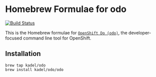 # Homebrew Formulae for odo

[![Build Status](https://travis-ci.org/kadel/homebrew-odo.svg?branch=master)](https://travis-ci.org/kadel/homebrew-odo)

This is the Homebrew formulae for [`OpenShift Do (odo)`](https://github.com/openshift/odo),
the developer-focused command line tool for OpenShift.

## Installation
```
brew tap kadel/odo
brew install kadel/odo/odo
```
